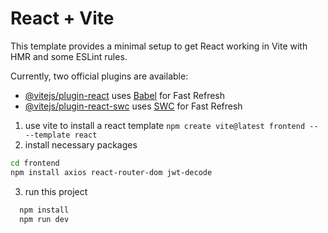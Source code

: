 # React + Vite

This template provides a minimal setup to get React working in Vite with HMR and some ESLint rules.

Currently, two official plugins are available:

- [@vitejs/plugin-react](https://github.com/vitejs/vite-plugin-react/blob/main/packages/plugin-react/README.md) uses [Babel](https://babeljs.io/) for Fast Refresh
- [@vitejs/plugin-react-swc](https://github.com/vitejs/vite-plugin-react-swc) uses [SWC](https://swc.rs/) for Fast Refresh

1. use vite to install a react template
`npm create vite@latest frontend -- --template react`
2. install necessary packages
```bash
cd frontend
npm install axios react-router-dom jwt-decode 
```
3. run this project
```bash
  npm install
  npm run dev
```
